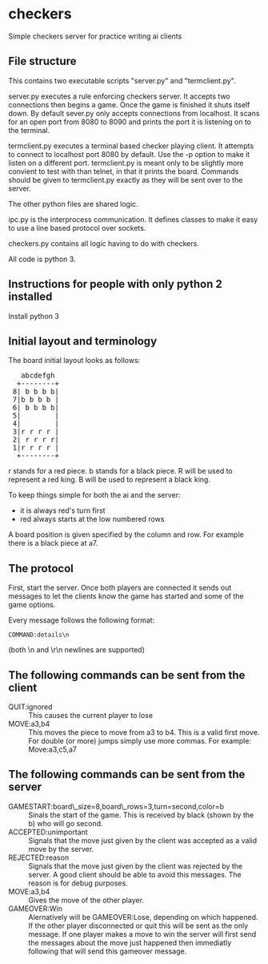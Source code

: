 checkers
========

Simple checkers server for practice writing ai clients

File structure
--------------
This contains two executable scripts "server.py" and "termclient.py".

server.py executes a rule enforcing checkers server. It accepts two connections then
begins a game. Once the game is finished it shuts itself down. By default sever.py only
accepts connections from localhost. It scans for an open port from 8080 to 8090 and prints
the port it is listening on to the terminal.

termclient.py executes a terminal based checker playing client. It attempts to connect to
localhost port 8080 by default. Use the -p option to make it listen on a different port.
termclient.py is meant only to be slightly more convient to test with than telnet, in that it
prints the board. Commands should be given to termclient.py exactly as they will be sent over
to the server.

The other python files are shared logic.

ipc.py is the interprocess communication. It defines classes to make it easy to use a line based
protocol over sockets.

checkers.py contains all logic having to do with checkers.

All code is python 3.

Instructions for people with only python 2 installed
----------------------------------------------------

Install python 3

Initial layout and terminology
------------------------------

The board initial layout looks as follows:

<pre>
   abcdefgh
  +--------+
 8| b b b b|
 7|b b b b |
 6| b b b b|
 5|        |
 4|        |
 3|r r r r |
 2| r r r r|
 1|r r r r |
  +--------+
</pre>

r stands for a red piece. b stands for a black piece.
R will be used to represent a red king. B will be used to represent a black king.

To keep things simple for both the ai and the server:
 * it is always red's turn first
 * red always starts at the low numbered rows

A board position is given specified by the column and row. For example there is a
black piece at a7.

The protocol
------------

First, start the server. Once both players are connected it sends out messages
to let the clients know the game has started and some of the game options.

Every message follows the following format:

    COMMAND:details\n

(both \n and \r\n newlines are supported)

The following commands can be sent from the client
--------------------------------------------------

<dl>
 <dt>QUIT:ignored</dt>
 <dd>This causes the current player to lose</dd>

 <dt>MOVE:a3,b4</dt>
 <dd>This moves the piece to move from a3 to b4. This is a valid first move.
     For double (or more) jumps simply use more commas. For example:
     Move:a3,c5,a7</dd>
</dl>

The following commands can be sent from the server
--------------------------------------------------

<dl>
 <dt>GAMESTART:board\_size=8,board\_rows=3,turn=second,color=b</dt>
 <dd>Sinals the start of the game. This is received by black (shown by
     the b) who will go second.</dd>

 <dt>ACCEPTED:unimportant</dt>
 <dd>Signals that the move just given by the client was accepted as a valid
     move by the server.</dd>

 <dt>REJECTED:reason</dt>
 <dd>Signals that the move just given by the client was rejected by the server.
     A good client should be able to avoid this messages. The reason is for debug
     purposes.</dd>

 <dt>MOVE:a3,b4</dt>
 <dd>Gives the move of the other player.</dd>

 <dt>GAMEOVER:Win</dt>
 <dd>Alernatively will be GAMEOVER:Lose, depending on which happened. If the other
     player disconnected or quit this will be sent as the only message. If one player
     makes a move to win the server will first send the messages about the move just
     happened then immediatly following that will send this gameover message.</dd>
</dl>

